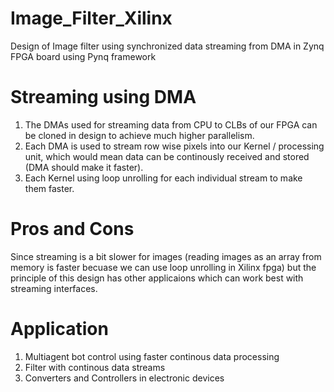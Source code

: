 # Image_Filter_Xilinx
Design of Image filter using synchronized data streaming from DMA in Zynq FPGA board using Pynq framework

# Streaming using DMA
1. The DMAs used for streaming data from CPU to CLBs of our FPGA can be cloned in design to achieve much higher parallelism.
2. Each DMA is used to stream row wise pixels into our Kernel / processing unit, which would mean data can be continously received and stored (DMA should make it faster).
3. Each Kernel using loop unrolling for each individual stream to make them faster.

# Pros and Cons
Since streaming is a bit slower for images (reading images as an array from memory is faster becuase we can use loop unrolling in Xilinx fpga) but the principle of this design has other applicaions which can work best with streaming interfaces.

# Application
1. Multiagent bot control using faster continous data processing
2. Filter with continous data streams
3. Converters and Controllers in electronic devices
       
